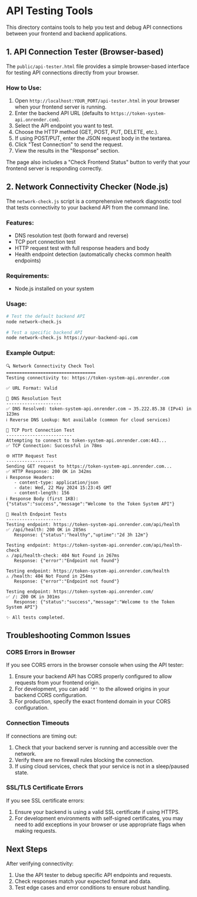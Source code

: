 # API Testing Tools

This directory contains tools to help you test and debug API connections between your frontend and backend applications.

## 1. API Connection Tester (Browser-based)

The `public/api-tester.html` file provides a simple browser-based interface for testing API connections directly from your browser.

### How to Use:

1. Open `http://localhost:YOUR_PORT/api-tester.html` in your browser when your frontend server is running.
2. Enter the backend API URL (defaults to `https://token-system-api.onrender.com`).
3. Select the API endpoint you want to test.
4. Choose the HTTP method (GET, POST, PUT, DELETE, etc.).
5. If using POST/PUT, enter the JSON request body in the textarea.
6. Click "Test Connection" to send the request.
7. View the results in the "Response" section.

The page also includes a "Check Frontend Status" button to verify that your frontend server is responding correctly.

## 2. Network Connectivity Checker (Node.js)

The `network-check.js` script is a comprehensive network diagnostic tool that tests connectivity to your backend API from the command line.

### Features:

- DNS resolution test (both forward and reverse)
- TCP port connection test
- HTTP request test with full response headers and body
- Health endpoint detection (automatically checks common health endpoints)

### Requirements:

- Node.js installed on your system

### Usage:

```bash
# Test the default backend API
node network-check.js

# Test a specific backend API
node network-check.js https://your-backend-api.com
```

### Example Output:

```
🔍 Network Connectivity Check Tool
==================================
Testing connectivity to: https://token-system-api.onrender.com

✅ URL Format: Valid

📡 DNS Resolution Test
---------------------
✅ DNS Resolved: token-system-api.onrender.com → 35.222.85.38 (IPv4) in 123ms
ℹ️ Reverse DNS Lookup: Not available (common for cloud services)

🔌 TCP Port Connection Test
-------------------------
Attempting to connect to token-system-api.onrender.com:443...
✅ TCP Connection: Successful in 78ms

🌐 HTTP Request Test
------------------
Sending GET request to https://token-system-api.onrender.com...
✅ HTTP Response: 200 OK in 342ms
ℹ️ Response Headers:
   - content-type: application/json
   - date: Wed, 22 May 2024 15:23:45 GMT
   - content-length: 156
ℹ️ Response Body (first 1KB):
{"status":"success","message":"Welcome to the Token System API"}

💓 Health Endpoint Tests
---------------------
Testing endpoint: https://token-system-api.onrender.com/api/health
✅ /api/health: 200 OK in 285ms
   Response: {"status":"healthy","uptime":"2d 3h 12m"}

Testing endpoint: https://token-system-api.onrender.com/api/health-check
⚠️ /api/health-check: 404 Not Found in 267ms
   Response: {"error":"Endpoint not found"}

Testing endpoint: https://token-system-api.onrender.com/health
⚠️ /health: 404 Not Found in 254ms
   Response: {"error":"Endpoint not found"}

Testing endpoint: https://token-system-api.onrender.com/
✅ /: 200 OK in 301ms
   Response: {"status":"success","message":"Welcome to the Token System API"}

✨ All tests completed.
```

## Troubleshooting Common Issues

### CORS Errors in Browser

If you see CORS errors in the browser console when using the API tester:

1. Ensure your backend API has CORS properly configured to allow requests from your frontend origin.
2. For development, you can add `'*'` to the allowed origins in your backend CORS configuration.
3. For production, specify the exact frontend domain in your CORS configuration.

### Connection Timeouts

If connections are timing out:

1. Check that your backend server is running and accessible over the network.
2. Verify there are no firewall rules blocking the connection.
3. If using cloud services, check that your service is not in a sleep/paused state.

### SSL/TLS Certificate Errors

If you see SSL certificate errors:

1. Ensure your backend is using a valid SSL certificate if using HTTPS.
2. For development environments with self-signed certificates, you may need to add exceptions in your browser or use appropriate flags when making requests.

## Next Steps

After verifying connectivity:

1. Use the API tester to debug specific API endpoints and requests.
2. Check responses match your expected format and data.
3. Test edge cases and error conditions to ensure robust handling. 